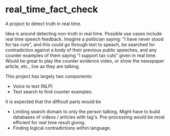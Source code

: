 # real_time_fact_check
A project to detect truth in real time.

Idea is around detecting non-truth in real time. Possible use cases include real time speech feedback. Imagine a politician saying: "I have never stood for tax cuts", and this could go through text to speach, be searched for contradiction against a body of their previous public speeches, and any counter examples of them saying "I support tax cuts" given in real time. Would be great to play the counter evidence video, or show the newspaper article, etc., live as they are talking.

This project has largely two components:
- Voice to text (NLP)
- Text search to find counter examples.

It is expected that the difficult parts would be
- Limiting search domain to only the person talking. Might have to build databases of videos / articles with tag's. Pre-processing would be most efficient for real time result giving.
- Finding logical contradictions within language.

